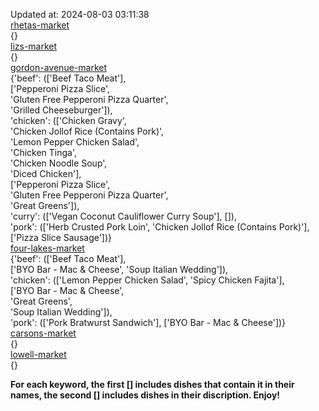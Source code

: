 Updated at: 2024-08-03 03:11:38  
[rhetas-market](https://wisc-housingdining.nutrislice.com/menu/rhetas-market/dinner/2024-08-03)  
{}  
[lizs-market](https://wisc-housingdining.nutrislice.com/menu/lizs-market/dinner/2024-08-03)  
{}  
[gordon-avenue-market](https://wisc-housingdining.nutrislice.com/menu/gordon-avenue-market/dinner/2024-08-03)  
{'beef': (['Beef Taco Meat'],  
          ['Pepperoni Pizza Slice',  
           'Gluten Free Pepperoni Pizza Quarter',  
           'Grilled Cheeseburger']),  
 'chicken': (['Chicken Gravy',  
              'Chicken Jollof Rice (Contains Pork)',  
              'Lemon Pepper Chicken Salad',  
              'Chicken Tinga',  
              'Chicken Noodle Soup',  
              'Diced Chicken'],  
             ['Pepperoni Pizza Slice',  
              'Gluten Free Pepperoni Pizza Quarter',  
              'Great Greens']),  
 'curry': (['Vegan Coconut Cauliflower Curry Soup'], []),  
 'pork': (['Herb Crusted Pork Loin', 'Chicken Jollof Rice (Contains Pork)'],  
          ['Pizza Slice Sausage'])}  
[four-lakes-market](https://wisc-housingdining.nutrislice.com/menu/four-lakes-market/dinner/2024-08-03)  
{'beef': (['Beef Taco Meat'],  
          ['BYO Bar - Mac & Cheese', 'Soup Italian Wedding']),  
 'chicken': (['Lemon Pepper Chicken Salad', 'Spicy Chicken Fajita'],  
             ['BYO Bar - Mac & Cheese',  
              'Great Greens',  
              'Soup Italian Wedding']),  
 'pork': (['Pork Bratwurst Sandwich'], ['BYO Bar - Mac & Cheese'])}  
[carsons-market](https://wisc-housingdining.nutrislice.com/menu/carsons-market/dinner/2024-08-03)  
{}  
[lowell-market](https://wisc-housingdining.nutrislice.com/menu/lowell-market/dinner/2024-08-03)  
{}  
  
**For each keyword, the first [] includes dishes that contain it in their names, the second [] includes dishes in their discription. Enjoy!**  
